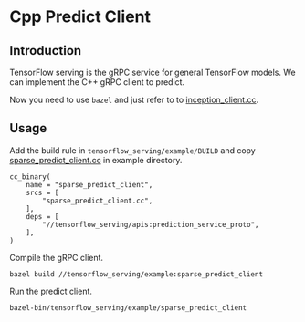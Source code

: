 # Cpp Predict Client

## Introduction

TensorFlow serving is the gRPC service for general TensorFlow models. We can implement the C++ gRPC client to predict.

Now you need to use `bazel` and just refer to to [inception_client.cc](https://github.com/tensorflow/serving/pull/300).

## Usage

Add the build rule in `tensorflow_serving/example/BUILD` and copy [sparse_predict_client.cc](./sparse_predict_client.cc) in example directory.

```
cc_binary(
    name = "sparse_predict_client",
    srcs = [
        "sparse_predict_client.cc",
    ],
    deps = [
        "//tensorflow_serving/apis:prediction_service_proto",
    ],
)
```

Compile the gRPC client.

```
bazel build //tensorflow_serving/example:sparse_predict_client
```

Run the predict client.

```
bazel-bin/tensorflow_serving/example/sparse_predict_client
```

